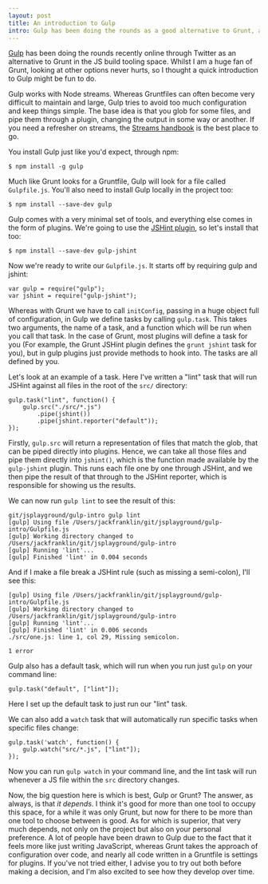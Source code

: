 ```yaml
---
layout: post
title: An introduction to Gulp
intro: Gulp has been doing the rounds as a good alternative to Grunt, and this article gives you an introduction to this different approach to tooling.
---
```


[Gulp](https://github.com/wearefractal/gulp) has been doing the rounds recently online through Twitter as an alternative to Grunt in the JS build tooling space. Whilst I am a huge fan of Grunt, looking at other options never hurts, so I thought a quick introduction to Gulp might be fun to do.

Gulp works with Node streams. Whereas Gruntfiles can often become very difficult to maintain and large, Gulp tries to avoid too much configuration and keep things simple. The base idea is that you glob for some files, and pipe them through a plugin, changing the output in some way or another. If you need a refresher on streams, the [Streams handbook](https://github.com/substack/stream-handbook) is the best place to go.

You install Gulp just like you'd expect, through npm:

    $ npm install -g gulp

Much like Grunt looks for a Gruntfile, Gulp will look for a file called `Gulpfile.js`. You'll also need to install Gulp locally in the project too:

    $ npm install --save-dev gulp

Gulp comes with a very minimal set of tools, and everything else comes in the form of plugins. We're going to use the [JSHint plugin](https://github.com/wearefractal/gulp-jshint), so let's install that too:

    $ npm install --save-dev gulp-jshint

Now we're ready to write our `Gulpfile.js`. It starts off by requiring gulp and jshint:

    var gulp = require("gulp");
    var jshint = require("gulp-jshint");

Whereas with Grunt we have to call `initConfig`, passing in a huge object full of configuration, in Gulp we define tasks by calling `gulp.task`. This takes two arguments, the name of a task, and a function which will be run when you call that task. In the case of Grunt, most plugins will define a task for you (For example, the Grunt JSHint plugin defines the `grunt jshint` task for you), but in gulp plugins just provide methods to hook into. The tasks are all defined by you.

Let's look at an example of a task. Here I've written a "lint" task that will run JSHint against all files in the root of the `src/` directory:

    gulp.task("lint", function() {
        gulp.src("./src/*.js")
            .pipe(jshint())
            .pipe(jshint.reporter("default"));
    });

Firstly, `gulp.src` will return a representation of files that match the glob, that can be piped directly into plugins. Hence, we can take all those files and pipe them directly into `jshint()`, which is the function made available by the `gulp-jshint` plugin. This runs each file one by one through JSHint, and we then pipe the result of that through to the JSHint reporter, which is responsible for showing us the results.

We can now run `gulp lint` to see the result of this:

    git/jsplayground/gulp-intro gulp lint
    [gulp] Using file /Users/jackfranklin/git/jsplayground/gulp-intro/Gulpfile.js
    [gulp] Working directory changed to /Users/jackfranklin/git/jsplayground/gulp-intro
    [gulp] Running 'lint'...
    [gulp] Finished 'lint' in 0.004 seconds

And if I make a file break a JSHint rule (such as missing a semi-colon), I'll see this:

    [gulp] Using file /Users/jackfranklin/git/jsplayground/gulp-intro/Gulpfile.js
    [gulp] Working directory changed to /Users/jackfranklin/git/jsplayground/gulp-intro
    [gulp] Running 'lint'...
    [gulp] Finished 'lint' in 0.006 seconds
    ./src/one.js: line 1, col 29, Missing semicolon.

    1 error

Gulp also has a default task, which will run when you run just `gulp` on your command line:

    gulp.task("default", ["lint"]);

Here I set up the default task to just run our "lint" task.

We can also add a `watch` task that will automatically run specific tasks when specific files change:

    gulp.task('watch', function() {
        gulp.watch("src/*.js", ["lint"]);
    });

Now you can run `gulp watch` in your command line, and the lint task will run whenever a JS file within the `src` directory changes.

Now, the big question here is which is best, Gulp or Grunt? The answer, as always, is that _it depends_. I think it's good for more than one tool to occupy this space, for a while it was only Grunt, but now for there to be more than one tool to choose between is good. As for which is superior, that very much depends, not only on the project but also on your personal preference. A lot of people have been drawn to Gulp due to the fact that it feels more like just writing JavaScript, whereas Grunt takes the approach of configuration over code, and nearly all code written in a Gruntfile is settings for plugins. If you've not tried either, I advise you to try out both before making a decision, and I'm also excited to see how they develop over time.

